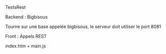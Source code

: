 TestsRest

Backend : Bigbisous

Tourne sur une base appelée bigbisous, le serveur doit utiliser le port 8081

Front : Appels REST

index.htm + main.js